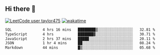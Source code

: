 ## Hi there 👋

[![LeetCode user taylor475](https://img.shields.io/badge/dynamic/json?style=for-the-badge&labelColor=black&color=%23ffa116&label=Solved&query=solvedOverTotal&url=https%3A%2F%2Fleetcode-badge.vercel.app%2Fapi%2Fusers%2Ftaylor475&logo=leetcode&logoColor=yellow)](https://leetcode.com/taylor475/)
[![wakatime](https://wakatime.com/badge/user/8c6aced9-f66a-452f-8802-5d7239ce5c50.svg)](https://wakatime.com/@8c6aced9-f66a-452f-8802-5d7239ce5c50)

<!--START_SECTION:waka-->

```txt
SQL              4 hrs 16 mins   ████████▒░░░░░░░░░░░░░░░░   32.81 %
TypeScript       4 hrs           ███████▓░░░░░░░░░░░░░░░░░   30.71 %
JavaScript       2 hrs 37 mins   █████░░░░░░░░░░░░░░░░░░░░   20.11 %
JSON             1 hr 4 mins     ██░░░░░░░░░░░░░░░░░░░░░░░   08.24 %
Markdown         44 mins         █▒░░░░░░░░░░░░░░░░░░░░░░░   05.68 %
```

<!--END_SECTION:waka-->

<!--
**taylor475/taylor475** is a _special_ repository because its `README.md` (this file) appears on your GitHub profile.
